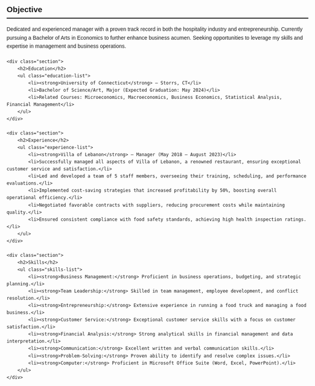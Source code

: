 <!DOCTYPE html>
<html lang="en">
<head>
    <meta charset="UTF-8">
    <meta name="viewport" content="width=device-width, initial-scale=1.0">
    <title>Resume</title>
    <style>
        body {
            font-family: Arial, sans-serif;
            line-height: 1.6;
            margin: 0;
            padding: 0;
            max-width: 800px;
            margin: auto;
        }
        .section {
            margin: 20px 0;
        }
        h2 {
            border-bottom: 2px solid #000;
            padding-bottom: 5px;
        }
        ul {
            list-style-type: none;
            padding: 0;
        }
        li {
            margin-bottom: 10px;
        }
        .education-list li,
        .experience-list li,
        .skills-list li {
            margin-bottom: 5px;
        }
    </style>
</head>
<body>
    <div class="section">
        <h2>Objective</h2>
        <p>Dedicated and experienced manager with a proven track record in both the hospitality industry and entrepreneurship. Currently pursuing a Bachelor of Arts in Economics to further enhance business acumen. Seeking opportunities to leverage my skills and expertise in management and business operations.</p>
    </div>

    <div class="section">
        <h2>Education</h2>
        <ul class="education-list">
            <li><strong>University of Connecticut</strong> – Storrs, CT</li>
            <li>Bachelor of Science/Art, Major (Expected Graduation: May 2024)</li>
            <li>Related Courses: Microeconomics, Macroeconomics, Business Economics, Statistical Analysis, Financial Management</li>
        </ul>
    </div>

    <div class="section">
        <h2>Experience</h2>
        <ul class="experience-list">
            <li><strong>Villa of Lebanon</strong> – Manager (May 2018 – August 2023)</li>
            <li>Successfully managed all aspects of Villa of Lebanon, a renowned restaurant, ensuring exceptional customer service and satisfaction.</li>
            <li>Led and developed a team of 5 staff members, overseeing their training, scheduling, and performance evaluations.</li>
            <li>Implemented cost-saving strategies that increased profitability by 50%, boosting overall operational efficiency.</li>
            <li>Negotiated favorable contracts with suppliers, reducing procurement costs while maintaining quality.</li>
            <li>Ensured consistent compliance with food safety standards, achieving high health inspection ratings.</li>
        </ul>
    </div>

    <div class="section">
        <h2>Skills</h2>
        <ul class="skills-list">
            <li><strong>Business Management:</strong> Proficient in business operations, budgeting, and strategic planning.</li>
            <li><strong>Team Leadership:</strong> Skilled in team management, employee development, and conflict resolution.</li>
            <li><strong>Entrepreneurship:</strong> Extensive experience in running a food truck and managing a food business.</li>
            <li><strong>Customer Service:</strong> Exceptional customer service skills with a focus on customer satisfaction.</li>
            <li><strong>Financial Analysis:</strong> Strong analytical skills in financial management and data interpretation.</li>
            <li><strong>Communication:</strong> Excellent written and verbal communication skills.</li>
            <li><strong>Problem-Solving:</strong> Proven ability to identify and resolve complex issues.</li>
            <li><strong>Computer:</strong> Proficient in Microsoft Office Suite (Word, Excel, PowerPoint).</li>
        </ul>
    </div>
</body>
</html>

